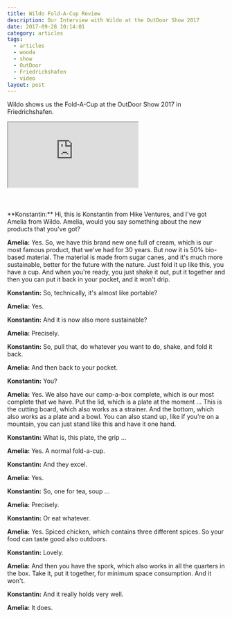 ```yaml
---
title: Wildo Fold-A-Cup Review
description: Our Interview with Wildo at the OutDoor Show 2017
date: 2017-09-28 10:14:01
category: articles
tags:
  - articles
  - wooda
  - show
  - OutDoor
  - Friedrichshafen
  - video
layout: post
---
```


Wildo shows us the  Fold-A-Cup at the OutDoor Show 2017 in Friedrichshafen.

<div class="embed-responsive embed-responsive-16by9">
    <iframe class="embed-responsive-item" src="https://www.youtube-nocookie.com/embed/43Yt4uvTq2k"></iframe>
</div>
<br>
<!--more-->
<br>
<div id="amzn-assoc-ad-cc781bfd-577f-4efb-9da6-75cb9fc7d1c2"></div><script async src="//z-na.amazon-adsystem.com/widgets/onejs?MarketPlace=US&adInstanceId=cc781bfd-577f-4efb-9da6-75cb9fc7d1c2"></script>
<br>
**Konstantin:**	Hi, this is Konstantin from Hike Ventures, and I've got Amelia from Wildo. Amelia, would you say something about the new products that you've got?

**Amelia:**	Yes. So, we have this brand new one full of cream, which is our most famous product, that we've had for 30 years. But now it is 50% bio-based material. The material is made from sugar canes, and it's much more sustainable, better for the future with the nature.
Just fold it up like this, you have a cup. And when you're ready, you just shake it out, put it together and then you can put it back in your pocket, and it won't drip.

**Konstantin:**	So, technically, it's almost like portable?

**Amelia:**	Yes.

**Konstantin:**	And it is now also more sustainable?

**Amelia:**	Precisely.

**Konstantin:**	So, pull that, do whatever you want to do, shake, and fold it back.

**Amelia:**	And then back to your pocket.

**Konstantin:**	You?

**Amelia:**	Yes. We also have our camp-a-box complete, which is our most complete that we have.
Put the lid, which is a plate at the moment ... This is the cutting board, which also works as a strainer. And the bottom, which also works as a plate and a bowl. You can also stand up, like if you're on a mountain, you can just stand like this and have it one hand.

**Konstantin:**	What is, this plate, the grip ...

**Amelia:**	Yes. A normal fold-a-cup.

**Konstantin:**	And they excel.

**Amelia:**	Yes.

**Konstantin:**	So, one for tea, soup ...

**Amelia:**	Precisely.

**Konstantin:**	Or eat whatever.

**Amelia:**	Yes. Spiced chicken, which contains three different spices. So your food can taste good also outdoors.

**Konstantin:**	Lovely.

**Amelia:**	And then you have the spork, which also works in all the quarters in the box. Take it, put it together, for minimum space consumption. And it won't.

**Konstantin:**	And it really holds very well.

**Amelia:**	It does.
